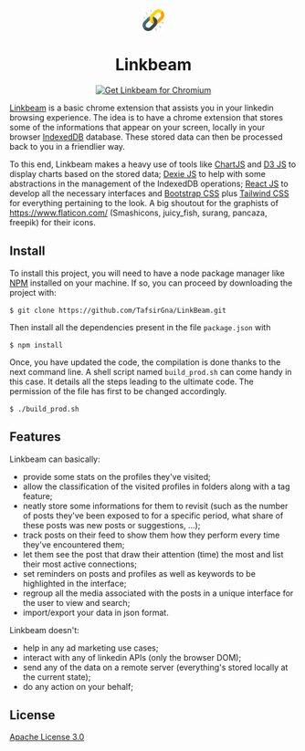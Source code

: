 
<div align="center">
		<img src="https://github.com/TafsirGna/LinkBeam/blob/main/chrome-extension/src/assets/app_logo.png" height="38" width="38">
	<h1>Linkbeam</h1>
</div>

<p align="center">
	<a href="https://chrome.google.com/webstore/detail/ublock-origin/cjpalhdlnbpafiamejdnhcphjbkeiagm"><img src="https://user-images.githubusercontent.com/585534/107280622-91a8ea80-6a26-11eb-8d07-77c548b28665.png" alt="Get Linkbeam for Chromium"></a>
</p>

[Linkbeam](https://www.tensorflow.org/) is a basic chrome extension that assists you in your linkedin browsing experience. The idea is to have a chrome extension that stores some of the informations that appear on your screen, locally in your browser [IndexedDB](https://developer.mozilla.org/en-US/docs/Web/API/IndexedDB_API)  database. These stored data can then be processed back to you in a friendlier way.

To this end, Linkbeam makes a heavy use of tools like [ChartJS](https://www.chartjs.org/) and [D3 JS](https://d3js.org/) to display charts based on the stored data; [Dexie JS](https://dexie.org/) to help with some abstractions in the management of the IndexedDB operations; [React JS](https://react.dev/) to develop all the necessary interfaces and [Bootstrap CSS](https://www.getbootstrap.com) plus  [Tailwind CSS](https://tailwindcss.com/) for everything pertaining to the look. A big shoutout for the graphists of https://www.flaticon.com/ (Smashicons, juicy_fish, surang, pancaza, freepik) for their icons.

## Install

To install this project, you will need to have a node package manager like [NPM](https://www.npmjs.com/)  installed on your machine. If so, you can proceed by downloading the project with:
```
$ git clone https://github.com/TafsirGna/LinkBeam.git
```
Then install all the dependencies present in the file `package.json` with 
```
$ npm install
```
Once, you have updated the code, the compilation is done thanks to the next command line. A shell script named `build_prod.sh` can come handy in this case. It details all the steps leading to the ultimate code. The permission of the file has first to be changed accordingly. 
```
$ ./build_prod.sh
```

## Features
Linkbeam can basically: 
*   provide some stats on the profiles they've visited;
*   allow the classification of the visited profiles in folders along with a tag feature;
* neatly store some informations for them to revisit (such as the number of posts they've been exposed to for a specific period, what share of these posts was new posts or suggestions, ...);
* track posts on their feed to show them how they perform every time they've encountered them;
* let them see the post that draw their attention (time) the most and list their most active connections;
* set reminders on posts and profiles as well as keywords to be highlighted in the interface;
* regroup all the media associated with the posts in a unique interface for the user to view and search;
* import/export your data in json format.

Linkbeam doesn't:
* help in any ad marketing use cases;
* interact with any of linkedin APIs (only the browser DOM);
* send any of the data on a remote server (everything's stored locally at the current state);
* do any action on your behalf;

## License

[Apache License 3.0](LICENSE)